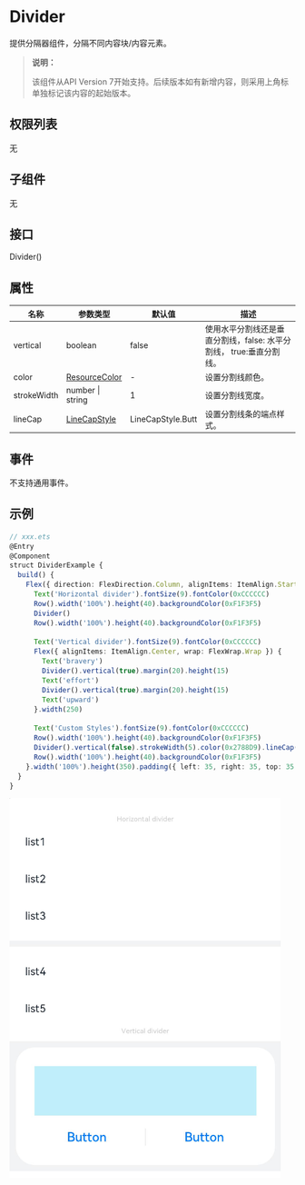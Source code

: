 # Divider

提供分隔器组件，分隔不同内容块/内容元素。

>  **说明：**
>
>  该组件从API Version 7开始支持。后续版本如有新增内容，则采用上角标单独标记该内容的起始版本。

## 权限列表

无

## 子组件

无

## 接口

Divider()

## 属性

| 名称        | 参数类型                                                  | 默认值            | 描述                                                         |
| ----------- | --------------------------------------------------------- | ----------------- | ------------------------------------------------------------ |
| vertical    | boolean                                                   | false             | 使用水平分割线还是垂直分割线，false:&nbsp;水平分割线，&nbsp;true:垂直分割线。 |
| color       | [ResourceColor](ts-types.md#resourcecolor8)               | -                 | 设置分割线颜色。                                             |
| strokeWidth | number \| string                                          | 1                 | 设置分割线宽度。                                             |
| lineCap     | [LineCapStyle](ts-appendix-enums.md#linecapstyle) | LineCapStyle.Butt | 设置分割线条的端点样式。                                     |


## 事件

不支持通用事件。

## 示例

```ts
// xxx.ets
@Entry
@Component
struct DividerExample {
  build() {
    Flex({ direction: FlexDirection.Column, alignItems: ItemAlign.Start, justifyContent: FlexAlign.SpaceBetween }) {
      Text('Horizontal divider').fontSize(9).fontColor(0xCCCCCC)
      Row().width('100%').height(40).backgroundColor(0xF1F3F5)
      Divider()
      Row().width('100%').height(40).backgroundColor(0xF1F3F5)

      Text('Vertical divider').fontSize(9).fontColor(0xCCCCCC)
      Flex({ alignItems: ItemAlign.Center, wrap: FlexWrap.Wrap }) {
        Text('bravery')
        Divider().vertical(true).margin(20).height(15)
        Text('effort')
        Divider().vertical(true).margin(20).height(15)
        Text('upward')
      }.width(250)

      Text('Custom Styles').fontSize(9).fontColor(0xCCCCCC)
      Row().width('100%').height(40).backgroundColor(0xF1F3F5)
      Divider().vertical(false).strokeWidth(5).color(0x2788D9).lineCap(LineCapStyle.Round)
      Row().width('100%').height(40).backgroundColor(0xF1F3F5)
    }.width('100%').height(350).padding({ left: 35, right: 35, top: 35 })
  }
}
```

![zh-cn_image_0000001174422926](figures/zh-cn_image_0000001174422926.png)
